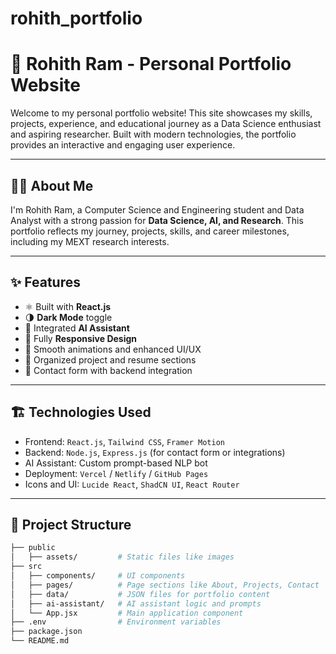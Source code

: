 # rohith_portfolio
# 💼 Rohith Ram - Personal Portfolio Website

Welcome to my personal portfolio website! This site showcases my skills, projects, experience, and educational journey as a Data Science enthusiast and aspiring researcher. Built with modern technologies, the portfolio provides an interactive and engaging user experience.

---

## 🧑‍💻 About Me

I'm Rohith Ram, a Computer Science and Engineering student and Data Analyst with a strong passion for **Data Science, AI, and Research**. This portfolio reflects my journey, projects, skills, and career milestones, including my MEXT research interests.

---

## ✨ Features

- ⚛️ Built with **React.js**
- 🌗 **Dark Mode** toggle
- 🧠 Integrated **AI Assistant**
- 📱 Fully **Responsive Design**
- 🎨 Smooth animations and enhanced UI/UX
- 📂 Organized project and resume sections
- 📧 Contact form with backend integration

---

## 🏗️ Technologies Used

- Frontend: `React.js`, `Tailwind CSS`, `Framer Motion`
- Backend: `Node.js`, `Express.js` (for contact form or integrations)
- AI Assistant: Custom prompt-based NLP bot
- Deployment: `Vercel` / `Netlify` / `GitHub Pages`
- Icons and UI: `Lucide React`, `ShadCN UI`, `React Router`

---

## 📁 Project Structure

```bash
├── public
│   ├── assets/         # Static files like images
├── src
│   ├── components/     # UI components
│   ├── pages/          # Page sections like About, Projects, Contact
│   ├── data/           # JSON files for portfolio content
│   ├── ai-assistant/   # AI assistant logic and prompts
│   └── App.jsx         # Main application component
├── .env                # Environment variables
├── package.json
└── README.md
